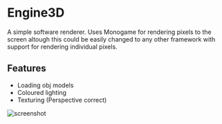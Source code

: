 # Engine3D

A simple software renderer. Uses Monogame for rendering pixels to the screen altough this could be easily changed to any other framework with support for rendering individual pixels.
## Features
- Loading obj models
- Coloured lighting
- Texturing (Perspective correct)

![screenshot](https://user-images.githubusercontent.com/17299402/159918811-54408201-cfff-4554-b4d5-a176973631e6.png)
